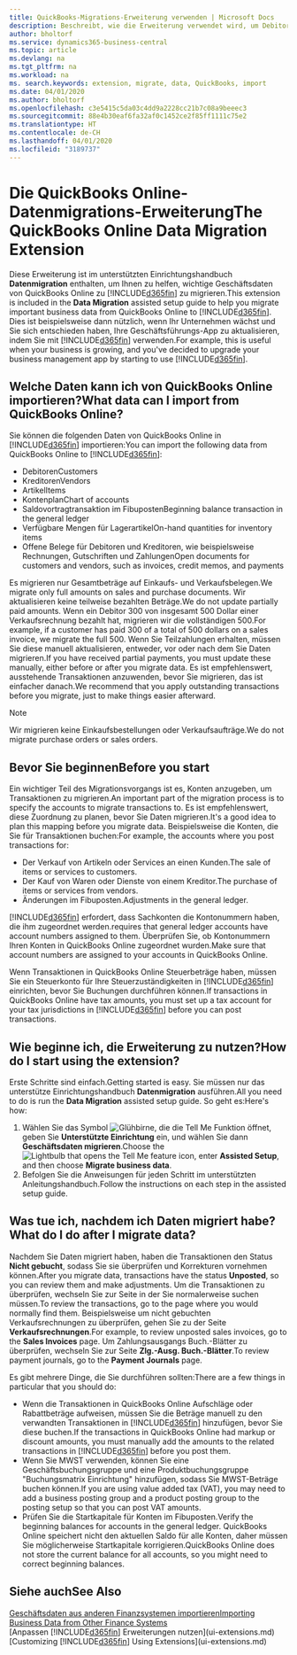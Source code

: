 ```yaml
---
title: QuickBooks-Migrations-Erweiterung verwenden | Microsoft Docs
description: Beschreibt, wie die Erweiterung verwendet wird, um Debitoren, Kreditoren, Artikel und Konten aus QuickBooks Online zu Business Central zu migrieren.
author: bholtorf
ms.service: dynamics365-business-central
ms.topic: article
ms.devlang: na
ms.tgt_pltfrm: na
ms.workload: na
ms. search.keywords: extension, migrate, data, QuickBooks, import
ms.date: 04/01/2020
ms.author: bholtorf
ms.openlocfilehash: c3e5415c5da03c4dd9a2228cc21b7c08a9beeec3
ms.sourcegitcommit: 88e4b30eaf6fa32af0c1452ce2f85ff1111c75e2
ms.translationtype: HT
ms.contentlocale: de-CH
ms.lasthandoff: 04/01/2020
ms.locfileid: "3189737"
---
```

# <a name="the-quickbooks-online-data-migration-extension"></a><span data-ttu-id="ef58d-103">Die QuickBooks Online-Datenmigrations-Erweiterung</span><span class="sxs-lookup"><span data-stu-id="ef58d-103">The QuickBooks Online Data Migration Extension</span></span>
<span data-ttu-id="ef58d-104">Diese Erweiterung ist im unterstützten Einrichtungshandbuch **Datenmigration** enthalten, um Ihnen zu helfen, wichtige Geschäftsdaten von QuickBooks Online zu [!INCLUDE[d365fin](includes/d365fin_md.md)] zu migrieren.</span><span class="sxs-lookup"><span data-stu-id="ef58d-104">This extension is included in the **Data Migration** assisted setup guide to help you migrate important business data from QuickBooks Online to [!INCLUDE[d365fin](includes/d365fin_md.md)].</span></span> <span data-ttu-id="ef58d-105">Dies ist beispielsweise dann nützlich, wenn Ihr Unternehmen wächst und Sie sich entschieden haben, Ihre Geschäftsführungs-App zu aktualisieren, indem Sie mit [!INCLUDE[d365fin](includes/d365fin_md.md)] verwenden.</span><span class="sxs-lookup"><span data-stu-id="ef58d-105">For example, this is useful when your business is growing, and you've decided to upgrade your business management app by starting to use [!INCLUDE[d365fin](includes/d365fin_md.md)].</span></span>

## <a name="what-data-can-i-import-from-quickbooks-online"></a><span data-ttu-id="ef58d-106">Welche Daten kann ich von QuickBooks Online importieren?</span><span class="sxs-lookup"><span data-stu-id="ef58d-106">What data can I import from QuickBooks Online?</span></span>
<span data-ttu-id="ef58d-107">Sie können die folgenden Daten von QuickBooks Online in [!INCLUDE[d365fin](includes/d365fin_md.md)] importieren:</span><span class="sxs-lookup"><span data-stu-id="ef58d-107">You can import the following data from QuickBooks Online to [!INCLUDE[d365fin](includes/d365fin_md.md)]:</span></span>  

* <span data-ttu-id="ef58d-108">Debitoren</span><span class="sxs-lookup"><span data-stu-id="ef58d-108">Customers</span></span>
* <span data-ttu-id="ef58d-109">Kreditoren</span><span class="sxs-lookup"><span data-stu-id="ef58d-109">Vendors</span></span>
* <span data-ttu-id="ef58d-110">Artikel</span><span class="sxs-lookup"><span data-stu-id="ef58d-110">Items</span></span>
* <span data-ttu-id="ef58d-111">Kontenplan</span><span class="sxs-lookup"><span data-stu-id="ef58d-111">Chart of accounts</span></span>
* <span data-ttu-id="ef58d-112">Saldovortragtransaktion im Fibuposten</span><span class="sxs-lookup"><span data-stu-id="ef58d-112">Beginning balance transaction in the general ledger</span></span>
* <span data-ttu-id="ef58d-113">Verfügbare Mengen für Lagerartikel</span><span class="sxs-lookup"><span data-stu-id="ef58d-113">On-hand quantities for inventory items</span></span>
* <span data-ttu-id="ef58d-114">Offene Belege für Debitoren und Kreditoren, wie beispielsweise Rechnungen, Gutschriften und Zahlungen</span><span class="sxs-lookup"><span data-stu-id="ef58d-114">Open documents for customers and vendors, such as invoices, credit memos, and payments</span></span>

<span data-ttu-id="ef58d-115">Es migrieren nur Gesamtbeträge auf Einkaufs- und Verkaufsbelegen.</span><span class="sxs-lookup"><span data-stu-id="ef58d-115">We migrate only full amounts on sales and purchase documents.</span></span> <span data-ttu-id="ef58d-116">Wir aktualisieren keine teilweise bezahlten Beträge.</span><span class="sxs-lookup"><span data-stu-id="ef58d-116">We do not update partially paid amounts.</span></span> <span data-ttu-id="ef58d-117">Wenn ein Debitor 300 von insgesamt 500 Dollar einer Verkaufsrechnung bezahlt hat, migrieren wir die vollständigen 500.</span><span class="sxs-lookup"><span data-stu-id="ef58d-117">For example, if a customer has paid 300 of a total of 500 dollars on a sales invoice, we migrate the full 500.</span></span> <span data-ttu-id="ef58d-118">Wenn Sie Teilzahlungen erhalten, müssen Sie diese manuell aktualisieren, entweder, vor oder nach dem Sie Daten migrieren.</span><span class="sxs-lookup"><span data-stu-id="ef58d-118">If you have received partial payments, you must update these manually, either before or after you migrate data.</span></span> <span data-ttu-id="ef58d-119">Es ist empfehlenswert, ausstehende Transaktionen anzuwenden, bevor Sie migrieren, das ist einfacher danach.</span><span class="sxs-lookup"><span data-stu-id="ef58d-119">We recommend that you apply outstanding transactions before you migrate, just to make things easier afterward.</span></span>

> [!NOTE]  
>   <span data-ttu-id="ef58d-120">Wir migrieren keine Einkaufsbestellungen oder Verkaufsaufträge.</span><span class="sxs-lookup"><span data-stu-id="ef58d-120">We do not migrate purchase orders or sales orders.</span></span>

## <a name="before-you-start"></a><span data-ttu-id="ef58d-121">Bevor Sie beginnen</span><span class="sxs-lookup"><span data-stu-id="ef58d-121">Before you start</span></span>
<span data-ttu-id="ef58d-122">Ein wichtiger Teil des Migrationsvorgangs ist es, Konten anzugeben, um Transaktionen zu migrieren.</span><span class="sxs-lookup"><span data-stu-id="ef58d-122">An important part of the migration process is to specify the accounts to migrate transactions to.</span></span> <span data-ttu-id="ef58d-123">Es ist empfehlenswert, diese Zuordnung zu planen, bevor Sie Daten migrieren.</span><span class="sxs-lookup"><span data-stu-id="ef58d-123">It's a good idea to plan this mapping before you migrate data.</span></span> <span data-ttu-id="ef58d-124">Beispielsweise die Konten, die Sie für Transaktionen buchen:</span><span class="sxs-lookup"><span data-stu-id="ef58d-124">For example, the accounts where you post transactions for:</span></span>  

* <span data-ttu-id="ef58d-125">Der Verkauf von Artikeln oder Services an einen Kunden.</span><span class="sxs-lookup"><span data-stu-id="ef58d-125">The sale of items or services to customers.</span></span>
* <span data-ttu-id="ef58d-126">Der Kauf von Waren oder Dienste von einem Kreditor.</span><span class="sxs-lookup"><span data-stu-id="ef58d-126">The purchase of items or services from vendors.</span></span>  
* <span data-ttu-id="ef58d-127">Änderungen im Fibuposten.</span><span class="sxs-lookup"><span data-stu-id="ef58d-127">Adjustments in the general ledger.</span></span>  

[!INCLUDE[d365fin](includes/d365fin_md.md)] <span data-ttu-id="ef58d-128">erfordert, dass Sachkonten die Kontonummern haben, die ihm zugeordnet werden.</span><span class="sxs-lookup"><span data-stu-id="ef58d-128">requires that general ledger accounts have account numbers assigned to them.</span></span> <span data-ttu-id="ef58d-129">Überprüfen Sie, ob Kontonummern Ihren Konten in QuickBooks Online zugeordnet wurden.</span><span class="sxs-lookup"><span data-stu-id="ef58d-129">Make sure that account numbers are assigned to your accounts in QuickBooks Online.</span></span>

<span data-ttu-id="ef58d-130">Wenn Transaktionen in QuickBooks Online Steuerbeträge haben, müssen Sie ein Steuerkonto für Ihre Steuerzuständigkeiten in [!INCLUDE[d365fin](includes/d365fin_md.md)] einrichten, bevor Sie Buchungen durchführen können.</span><span class="sxs-lookup"><span data-stu-id="ef58d-130">If transactions in QuickBooks Online have tax amounts, you must set up a tax account for your tax jurisdictions in [!INCLUDE[d365fin](includes/d365fin_md.md)] before you can post transactions.</span></span>

## <a name="how-do-i-start-using-the-extension"></a><span data-ttu-id="ef58d-131">Wie beginne ich, die Erweiterung zu nutzen?</span><span class="sxs-lookup"><span data-stu-id="ef58d-131">How do I start using the extension?</span></span>
<span data-ttu-id="ef58d-132">Erste Schritte sind einfach.</span><span class="sxs-lookup"><span data-stu-id="ef58d-132">Getting started is easy.</span></span> <span data-ttu-id="ef58d-133">Sie müssen nur das unterstütze Einrichtungshandbuch **Datenmigration** ausführen.</span><span class="sxs-lookup"><span data-stu-id="ef58d-133">All you need to do is run the **Data Migration** assisted setup guide.</span></span> <span data-ttu-id="ef58d-134">So geht es:</span><span class="sxs-lookup"><span data-stu-id="ef58d-134">Here's how:</span></span>

1. <span data-ttu-id="ef58d-135">Wählen Sie das Symbol ![Glühbirne, die die Tell Me Funktion öffnet](media/ui-search/search_small.png "Tell Me-Funktion"), geben Sie **Unterstützte Einrichtung** ein, und wählen Sie dann **Geschäftsdaten migrieren**.</span><span class="sxs-lookup"><span data-stu-id="ef58d-135">Choose the ![Lightbulb that opens the Tell Me feature](media/ui-search/search_small.png "Tell me what you want to do") icon, enter **Assisted Setup**, and then choose **Migrate business data**.</span></span>
2. <span data-ttu-id="ef58d-136">Befolgen Sie die Anweisungen für jeden Schritt im unterstützten Anleitungshandbuch.</span><span class="sxs-lookup"><span data-stu-id="ef58d-136">Follow the instructions on each step in the assisted setup guide.</span></span>

## <a name="what-do-i-do-after-i-migrate-data"></a><span data-ttu-id="ef58d-137">Was tue ich, nachdem ich Daten migriert habe?</span><span class="sxs-lookup"><span data-stu-id="ef58d-137">What do I do after I migrate data?</span></span>
<span data-ttu-id="ef58d-138">Nachdem Sie Daten migriert haben, haben die Transaktionen den Status **Nicht gebucht**, sodass Sie sie überprüfen und Korrekturen vornehmen können.</span><span class="sxs-lookup"><span data-stu-id="ef58d-138">After you migrate data, transactions have the status **Unposted**, so you can review them and make adjustments.</span></span> <span data-ttu-id="ef58d-139">Um die Transaktionen zu überprüfen, wechseln Sie zur Seite in der Sie normalerweise suchen müssen.</span><span class="sxs-lookup"><span data-stu-id="ef58d-139">To review the transactions, go to the page where you would normally find them.</span></span> <span data-ttu-id="ef58d-140">Beispielsweise um nicht gebuchten Verkaufsrechnungen zu überprüfen, gehen Sie zu der Seite **Verkaufsrechnungen**.</span><span class="sxs-lookup"><span data-stu-id="ef58d-140">For example, to review unposted sales invoices, go to the **Sales Invoices** page.</span></span> <span data-ttu-id="ef58d-141">Um Zahlungsausgangs Buch.-Blätter zu überprüfen, wechseln Sie zur Seite **Zlg.-Ausg. Buch.-Blätter**.</span><span class="sxs-lookup"><span data-stu-id="ef58d-141">To review payment journals, go to the **Payment Journals** page.</span></span>   

<span data-ttu-id="ef58d-142">Es gibt mehrere Dinge, die Sie durchführen sollten:</span><span class="sxs-lookup"><span data-stu-id="ef58d-142">There are a few things in particular that you should do:</span></span>

* <span data-ttu-id="ef58d-143">Wenn die Transaktionen in QuickBooks Online Aufschläge oder Rabattbeträge aufweisen, müssen Sie die Beträge manuell zu den verwandten Transaktionen in [!INCLUDE[d365fin](includes/d365fin_md.md)] hinzufügen, bevor Sie diese buchen.</span><span class="sxs-lookup"><span data-stu-id="ef58d-143">If the transactions in QuickBooks Online had markup or discount amounts, you must manually add the amounts to the related transactions in [!INCLUDE[d365fin](includes/d365fin_md.md)] before you post them.</span></span>
* <span data-ttu-id="ef58d-144">Wenn Sie MWST verwenden, können Sie eine Geschäftsbuchungsgruppe und eine Produktbuchungsgruppe "Buchungsmatrix Einrichtung" hinzufügen, sodass Sie MWST-Beträge buchen können.</span><span class="sxs-lookup"><span data-stu-id="ef58d-144">If you are using value added tax (VAT), you may need to add a business posting group and a product posting group to the posting setup so that you can post VAT amounts.</span></span>
* <span data-ttu-id="ef58d-145">Prüfen Sie die Startkapitale für Konten im Fibuposten.</span><span class="sxs-lookup"><span data-stu-id="ef58d-145">Verify the beginning balances for accounts in the general ledger.</span></span> <span data-ttu-id="ef58d-146">QuickBooks Online speichert nicht den aktuellen Saldo für alle Konten, daher müssen Sie möglicherweise Startkapitale korrigieren.</span><span class="sxs-lookup"><span data-stu-id="ef58d-146">QuickBooks Online does not store the current balance for all accounts, so you might need to correct beginning balances.</span></span>

## <a name="see-also"></a><span data-ttu-id="ef58d-147">Siehe auch</span><span class="sxs-lookup"><span data-stu-id="ef58d-147">See Also</span></span>
[<span data-ttu-id="ef58d-148">Geschäftsdaten aus anderen Finanzsystemen importieren</span><span class="sxs-lookup"><span data-stu-id="ef58d-148">Importing Business Data from Other Finance Systems</span></span>](across-import-data-configuration-packages.md)  
<span data-ttu-id="ef58d-149">[Anpassen [!INCLUDE[d365fin](includes/d365fin_md.md)] Erweiterungen nutzen](ui-extensions.md)</span><span class="sxs-lookup"><span data-stu-id="ef58d-149">[Customizing [!INCLUDE[d365fin](includes/d365fin_md.md)] Using Extensions](ui-extensions.md)</span></span>  
